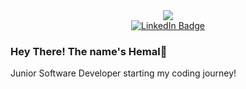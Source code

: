 <div id="header" align="center">
  <img src="https://media.giphy.com/media/h408T6Y5GfmXBKW62l/giphy.gif">
</div>

<div id="badges" align="center">
  <a href="https://www.linkedin.com/in/hemal-bhana-b3476a73/">
    <img src="https://img.shields.io/badge/LinkedIn-blue?style=for-the-badge&logo=linkedin&logoColor=white" alt="LinkedIn Badge"/>
  </a>
</div>

### Hey There! The name's Hemal👋

Junior Software Developer starting my coding journey!


<!--
**Hemal91/Hemal91** is a ✨ _special_ ✨ repository because its `README.md` (this file) appears on your GitHub profile.

Here are some ideas to get you started:

- 🔭 I’m currently working on ...
- 🌱 I’m currently learning ...
- 👯 I’m looking to collaborate on ...
- 🤔 I’m looking for help with ...
- 💬 Ask me about ...
- 📫 How to reach me: ...
- 😄 Pronouns: ...
- ⚡ Fun fact: ...
-->
